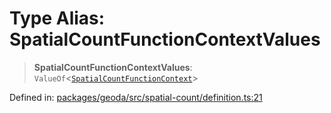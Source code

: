 # Type Alias: SpatialCountFunctionContextValues

> **SpatialCountFunctionContextValues**: `ValueOf`\<[`SpatialCountFunctionContext`](SpatialCountFunctionContext.md)\>

Defined in: [packages/geoda/src/spatial-count/definition.ts:21](https://github.com/GeoDaCenter/openassistant/blob/0c688d870b87d67f5ae44bc9413af48292a3320a/packages/geoda/src/spatial-count/definition.ts#L21)
